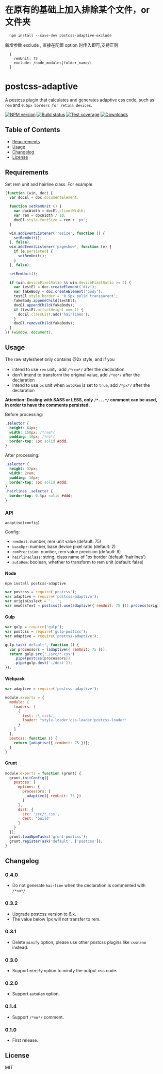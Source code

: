 # 在原有的基础上加入排除某个文件，or 文件夹
```
  npm install --save-dev postcss-adaptive-exclude
```
新增参数 exclude , 直接在配置 option 时传入即可,支持正则

```
  { 
    remUnit: 75 ,
    exclude: /node_modules|folder_name/i
  }
```


# postcss-adaptive

A [postcss](https://www.npmjs.com/package/postcss) plugin that calculates and generates adaptive css code, such as `rem` and `0.5px borders for retina devices`.

[![NPM version][npm-image]][npm-url]
[![Build status][travis-image]][travis-url]
[![Test coverage][coveralls-image]][coveralls-url]
[![Downloads][downloads-image]][downloads-url]

[npm-image]: https://img.shields.io/npm/v/postcss-adaptive.svg?style=flat-square
[npm-url]: https://npmjs.org/package/postcss-adaptive
[travis-image]: https://img.shields.io/travis/songsiqi/postcss-adaptive.svg?style=flat-square
[travis-url]: https://travis-ci.org/songsiqi/postcss-adaptive
[coveralls-image]: https://img.shields.io/coveralls/songsiqi/postcss-adaptive.svg?style=flat-square
[coveralls-url]: https://coveralls.io/r/songsiqi/postcss-adaptive
[downloads-image]: http://img.shields.io/npm/dm/postcss-adaptive.svg?style=flat-square
[downloads-url]: https://npmjs.org/package/postcss-adaptive

## Table of Contents

* [Requirements](#requirements)
* [Usage](#usage)
* [Changelog](#changelog)
* [License](#license)

## Requirements

Set rem unit and hairline class. For example:

```javascript
(function (win, doc) {
  var docEl = doc.documentElement;

  function setRemUnit () {
    var docWidth = docEl.clientWidth;
    var rem = docWidth / 10;
    docEl.style.fontSize = rem + 'px';
  }

  win.addEventListener('resize', function () {
    setRemUnit();
  }, false);
  win.addEventListener('pageshow', function (e) {
    if (e.persisted) {
      setRemUnit();
    }
  }, false);

  setRemUnit();

  if (win.devicePixelRatio && win.devicePixelRatio >= 2) {
    var testEl = doc.createElement('div');
    var fakeBody = doc.createElement('body');
    testEl.style.border = '0.5px solid transparent';
    fakeBody.appendChild(testEl);
    docEl.appendChild(fakeBody);
    if (testEl.offsetHeight === 1) {
      docEl.classList.add('hairlines');
    }
    docEl.removeChild(fakeBody);
  }
}) (window, document);
```

## Usage

The raw stylesheet only contains @2x style, and if you

* intend to use `rem` unit，add `/*rem*/` after the declaration
* don't intend to transform the original value, add `/*no*/` after the declaration
* intend to use `px` unit when `autoRem` is set to `true`, add `/*px*/` after the declaration

**Attention: Dealing with SASS or LESS, only `/*...*/` comment can be used, in order to have the comments persisted.**

Before processing:

```css
.selector {
  height: 64px;
  width: 150px; /*rem*/
  padding: 10px; /*no*/
  border-top: 1px solid #ddd;
}
```

After processing:

```css
.selector {
  height: 32px;
  width: 2rem;
  padding: 10px;
  border-top: 1px solid #ddd;
}
.hairlines .selector {
  border-top: 0.5px solid #ddd;
}
```

### API

`adaptive(config)`

Config: 

* `remUnit`: number, rem unit value (default: 75)
* `baseDpr`: number, base device pixel ratio (default: 2)
* `remPrecision`: number, rem value precision (default: 6)
* `hairlineClass`: string, class name of 1px border (default 'hairlines')
* `autoRem`: boolean, whether to transform to rem unit (default: false)

#### Node

```shell
npm install postcss-adaptive
```

```javascript
var postcss = require('postcss');
var adaptive = require('postcss-adaptive');
var originCssText = '...';
var newCssText = postcss().use(adaptive({ remUnit: 75 })).process(originCssText).css;
```

#### Gulp

```javascript
var gulp = require('gulp');
var postcss = require('gulp-postcss');
var adaptive = require('postcss-adaptive');

gulp.task('default', function () {
  var processors = [adaptive({ remUnit: 75 })];
  return gulp.src('./src/*.css')
    .pipe(postcss(processors))
    .pipe(gulp.dest('./dest'));
});
```

#### Webpack

```javascript
var adaptive = require('postcss-adaptive');

module.exports = {
  module: {
    loaders: [
      {
        test: /\.css$/,
        loader: "style-loader!css-loader!postcss-loader"
      }
    ]
  },
  postcss: function () {
    return [adaptive({ remUnit: 75 })];
  }
}
```

#### Grunt

```javascript
module.exports = function (grunt) {
  grunt.initConfig({
    postcss: {
      options: {
        processors: [
          adaptive({ remUnit: 75 })
        ]
      },
      dist: {
        src: 'src/*.css',
        dest: 'build'
      }
    }
  });
  grunt.loadNpmTasks('grunt-postcss');
  grunt.registerTask('default', ['postcss']);
}
```

## Changelog

### 0.4.0

* Do not generate `hairline` when the declaration is commented with `/*no*/`.

### 0.3.2

* Upgrade postcss version to 6.x.
* The value below 1px will not transfer to rem.

### 0.3.1

* Delete `minify` option, please use other postcss plugins like `cssnano` instead.

### 0.3.0

* Support `minify` option to minify the output css code.

### 0.2.0

* Support `autoRem` option.

### 0.1.4

* Support `/*no*/` comment.

### 0.1.0

* First release.

## License

MIT
